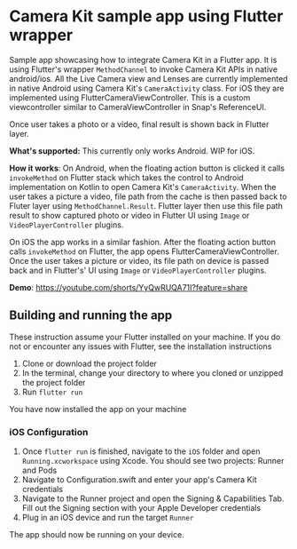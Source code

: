 
# Camera Kit sample app using Flutter wrapper
Sample app showcasing how to integrate Camera Kit in a Flutter app. It is using Flutter's wrapper `MethodChannel` to invoke Camera Kit APIs in native android/ios. All the Live Camera view and Lenses are currently implemented in native Android using Camera Kit's `CameraActivity` class. For iOS they are implemented using FlutterCameraViewController. This is a custom viewcontroller similar to CameraViewController in Snap's ReferenceUI. 

Once user takes a photo or a video, final result is shown back in Flutter layer.

**What's supported:** This currently only works Android. WIP for iOS.

**How it works**: On Android, when the floating action button is clicked it calls `invokeMethod` on Flutter stack which takes the control to Android implementation on Kotlin to open Camera Kit's `CameraActivity`. When the user takes a picture a video, file path from the cache is then passed back to Fluter layer using `MethodChannel.Result`. Flutter layer then use this file path result to show captured photo or video in Flutter UI using `Image` or `VideoPlayerController` plugins.

On iOS the app works in a similar fashion. After the floating action button calls `invokeMethod` on Flutter, the app opens FlutterCameraViewController. Once the user takes a picture or video, its file path on device is passed back and in Flutter's' UI using `Image` or `VideoPlayerController` plugins.   

**Demo**:
https://youtube.com/shorts/YyQwRUQA71I?feature=share

## Building and running the app
These instruction assume your Flutter installed on your machine. If you do not or encounter any issues with Flutter, see the installation instructions

1. Clone or download the project folder
2. In the terminal, change your directory to where you cloned or unzipped the project folder
3. Run `flutter run`

You have now installed the app on your machine

### iOS Configuration

1. Once `flutter run` is finished, navigate to the `iOS` folder and open `Running.xcworkspace` using Xcode. You should see two projects: Runner and Pods
2. Navigate to Configuration.swift and enter your app's Camera Kit credentials
3. Navigate to the Runner project and open the Signing & Capabilities Tab. Fill out the Signing section with your Apple Developer credentials 
5. Plug in an iOS device and run the target `Runner`

The app should now be running on your device.     


